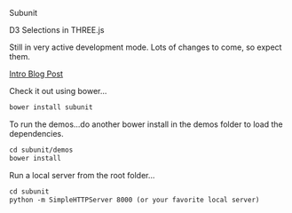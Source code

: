 Subunit

D3 Selections in THREE.js

Still in very active development mode.  Lots of changes to come, so expect them.

[Intro Blog Post](http://www.delimited.io/blog/2015/1/21/selections-in-threejs)

Check it out using bower...

```html
bower install subunit
```

To run the demos...do another bower install in the demos folder to load the dependencies.

```html
cd subunit/demos
bower install
```
Run a local server from the root folder...

```html
cd subunit
python -m SimpleHTTPServer 8000 (or your favorite local server)
```
